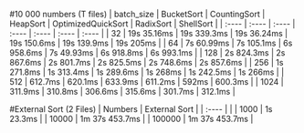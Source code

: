 #10 000 numbers (T files)
| batch_size | BucketSort  | CountingSort | HeapSort    | OptimizedQuickSort | RadixSort   | ShellSort  |
| :----      | :----       | :----        | :----       | :----              | :----       | :----      |
| 32         | 19s 35.16ms | 19s 339.3ms  | 19s 36.24ms | 19s 150.6ms        | 19s 139.9ms | 19s 205ms  |
| 64         | 7s 60.99ms  | 7s 105.1ms   | 6s 958.6ms  | 7s 49.93ms         | 6s 918.8ms  | 6s 993.1ms |
| 128        | 2s 824.3ms  | 2s 867.6ms   | 2s 801.7ms  | 2s 825.5ms         | 2s 748.6ms  | 2s 857.6ms |
| 256        | 1s 271.8ms  | 1s 313.4ms   | 1s 289.6ms  | 1s 268ms           | 1s 242.5ms  | 1s 266ms   |
| 512        | 612.7ms     | 620.1ms      | 633.9ms     | 611.2ms            | 592ms       | 600.3ms    |
| 1024       | 311.9ms     | 310.8ms      | 306.6ms     | 315.6ms            | 301.7ms     | 312.1ms    |

#External Sort (2 Files)
|  Numbers      |  External Sort  |
| :----         |                 |
|  1000         |  1s 23.3ms      |
|  10000        | 1m 37s 453.7ms  |
|  100000       | 1m 37s 453.7ms  |